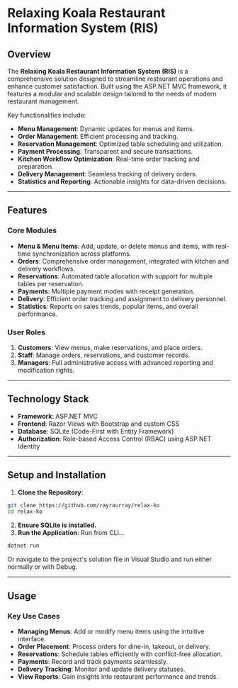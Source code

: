 # Relaxing Koala Restaurant Information System (RIS)

## Overview
The **Relaxing Koala Restaurant Information System (RIS)** is a comprehensive solution designed to streamline restaurant operations and enhance customer satisfaction. Built using the ASP.NET MVC framework, it features a modular and scalable design tailored to the needs of modern restaurant management.

Key functionalities include:
- **Menu Management**: Dynamic updates for menus and items.
- **Order Management**: Efficient processing and tracking.
- **Reservation Management**: Optimized table scheduling and utilization.
- **Payment Processing**: Transparent and secure transactions.
- **Kitchen Workflow Optimization**: Real-time order tracking and preparation.
- **Delivery Management**: Seamless tracking of delivery orders.
- **Statistics and Reporting**: Actionable insights for data-driven decisions.

---
## Features
### Core Modules
- **Menu & Menu Items**: Add, update, or delete menus and items, with real-time synchronization across platforms.
- **Orders**: Comprehensive order management, integrated with kitchen and delivery workflows.
- **Reservations**: Automated table allocation with support for multiple tables per reservation.
- **Payments**: Multiple payment modes with receipt generation.
- **Delivery**: Efficient order tracking and assignment to delivery personnel.
- **Statistics**: Reports on sales trends, popular items, and overall performance.
### User Roles
1. **Customers**: View menus, make reservations, and place orders.
2. **Staff**: Manage orders, reservations, and customer records.
3. **Managers**: Full administrative access with advanced reporting and modification rights.

---
## Technology Stack
- **Framework**: ASP.NET MVC
- **Frontend**: Razor Views with Bootstrap and custom CSS
- **Database**: SQLite (Code-First with Entity Framework)
- **Authorization**: Role-based Access Control (RBAC) using ASP.NET Identity

---
## Setup and Installation
1. **Clone the Repository**:
```bash
git clone https://github.com/rayraurray/relax-ko
cd relax-ko
```
2. **Ensure SQLite is installed.**
3. **Run the Application**:
Run from CLI...
```bash
dotnet run
```
Or navigate to the project's solution file in Visual Studio and run either normally or with Debug.

---
## Usage

### Key Use Cases

- **Managing Menus**: Add or modify menu items using the intuitive interface.
- **Order Placement**: Process orders for dine-in, takeout, or delivery.
- **Reservations**: Schedule tables efficiently with conflict-free allocation.
- **Payments**: Record and track payments seamlessly.
- **Delivery Tracking**: Monitor and update delivery statuses.
- **View Reports**: Gain insights into restaurant performance and trends.